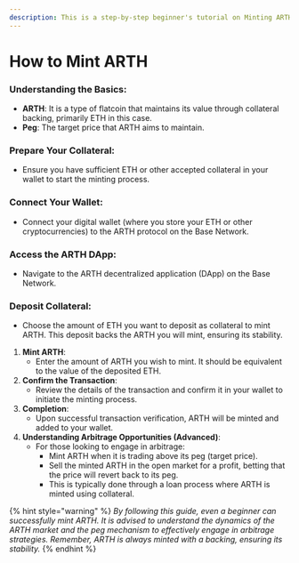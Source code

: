 ```yaml
---
description: This is a step-by-step beginner's tutorial on Minting ARTH
---
```


# How to Mint ARTH

### **Understanding the Basics**:

* **ARTH**: It is a type of flatcoin that maintains its value through collateral backing, primarily ETH in this case.
* **Peg**: The target price that ARTH aims to maintain.

### **Prepare Your Collateral**:

* Ensure you have sufficient ETH or other accepted collateral in your wallet to start the minting process.

### **Connect Your Wallet**:

* Connect your digital wallet (where you store your ETH or other cryptocurrencies) to the ARTH protocol on the Base Network.

### **Access the ARTH DApp**:

* Navigate to the ARTH decentralized application (DApp) on the Base Network.

### **Deposit Collateral**:

* Choose the amount of ETH you want to deposit as collateral to mint ARTH. This deposit backs the ARTH you will mint, ensuring its stability.

1. **Mint ARTH**:
   * Enter the amount of ARTH you wish to mint. It should be equivalent to the value of the deposited ETH.
2. **Confirm the Transaction**:
   * Review the details of the transaction and confirm it in your wallet to initiate the minting process.
3. **Completion**:
   * Upon successful transaction verification, ARTH will be minted and added to your wallet.
4. **Understanding Arbitrage Opportunities (Advanced)**:
   * For those looking to engage in arbitrage:
     * Mint ARTH when it is trading above its peg (target price).
     * Sell the minted ARTH in the open market for a profit, betting that the price will revert back to its peg.
     * This is typically done through a loan process where ARTH is minted using collateral.

{% hint style="warning" %}
_By following this guide, even a beginner can successfully mint ARTH. It is advised to understand the dynamics of the ARTH market and the peg mechanism to effectively engage in arbitrage strategies. Remember, ARTH is always minted with a backing, ensuring its stability._
{% endhint %}

